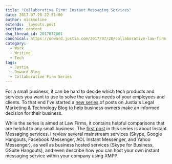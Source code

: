 ```yaml
---
title: "Collaborative Firm: Instant Messaging Services"
date: 2017-07-28 22:31:00
author: nickmoline
extends: _layouts.post
section: content
dsq_thread_id: 2017072801
canonical: https://onward.justia.com/2017/07/28/collaborative-law-firm-instant-messaging/
category:
  - Work
  - Writing
  - Tech
tags:
  - Justia
  - Onward Blog
  - Collaborative Firm Series
---
```

For a small business, it can be hard to decide which tech products and services you want to use to solve the various needs of your employees and clients.  To that end I've started a [new series](https://onward.justia.com/tag/the-collaborative-law-firm/) of posts on Justia's Legal Marketing & Technology Blog to help business owners make an informed decision for their business.

While the series is aimed at Law Firms, it contains helpful comparisons that are helpful to any small business.  The [first post](https://onward.justia.com/2017/07/28/collaborative-law-firm-instant-messaging/) in this series is about Instant Messaging services.  I review several mainstream services (Skype, Google Hangouts, Facebook Messenger, AOL Instant Messenger, and Yahoo Messenger), as well as business hosted services (Skype for Business, GSuite Hangouts), and even describe how you can host your own instant messaging service within your company using XMPP.
